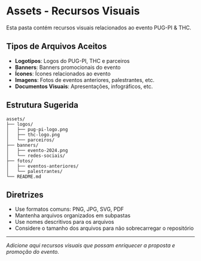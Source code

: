 # Assets - Recursos Visuais

Esta pasta contém recursos visuais relacionados ao evento PUG-PI & THC.

## Tipos de Arquivos Aceitos

- **Logotipos**: Logos do PUG-PI, THC e parceiros
- **Banners**: Banners promocionais do evento
- **Ícones**: Ícones relacionados ao evento
- **Imagens**: Fotos de eventos anteriores, palestrantes, etc.
- **Documentos Visuais**: Apresentações, infográficos, etc.

## Estrutura Sugerida

```
assets/
├── logos/
│   ├── pug-pi-logo.png
│   ├── thc-logo.png
│   └── parceiros/
├── banners/
│   ├── evento-2024.png
│   └── redes-sociais/
├── fotos/
│   ├── eventos-anteriores/
│   └── palestrantes/
└── README.md
```

## Diretrizes

- Use formatos comuns: PNG, JPG, SVG, PDF
- Mantenha arquivos organizados em subpastas
- Use nomes descritivos para os arquivos
- Considere o tamanho dos arquivos para não sobrecarregar o repositório

---

*Adicione aqui recursos visuais que possam enriquecer a proposta e promoção do evento.* 
